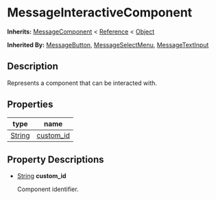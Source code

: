   
# MessageInteractiveComponent
  
**Inherits:** [MessageComponent](./class_messagecomponent.md) < [Reference](https://docs.godotengine.org/en/3.5/classes/class_reference.html) < [Object](https://docs.godotengine.org/en/3.5/classes/class_object.html)  
  
**Inherited By:** [MessageButton](./class_messagebutton.md), [MessageSelectMenu](./class_messageselectmenu.md), [MessageTextInput](./class_messagetextinput.md)  
  
## Description
  
Represents a component that can be interacted with.  
  
## Properties
  
| type                                                                    | name                              |
|-------------------------------------------------------------------------|-----------------------------------|
| [String](https://docs.godotengine.org/en/3.5/classes/class_string.html) | [custom\_id](#property-custom-id) |  
  
## Property Descriptions
  
- <a name="property-custom-id"></a>[String](https://docs.godotengine.org/en/3.5/classes/class_string.html) **custom_id**  
  
	Component identifier.
  
